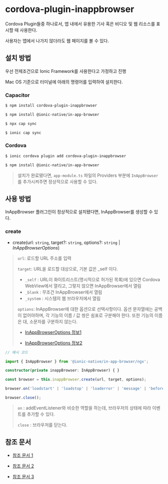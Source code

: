 # cordova-plugin-inappbrowser

Cordova Plugin들중 하나로서, 앱 내에서 유용한 기사 혹은 비디오 및 웹 리소스를 표시할 때 사용한다.

사용자는 앱에서 나가지 않더라도 웹 페이지를 볼 수 있다.



## 설치 방법

우선 전제조건으로 Ionic Framework를 사용한다고 가정하고 진행

Mac OS 기준으로 터미널에 아래의 명령어를 입력하여 설치한다.



### Capacitor

```bash
$ npm install cordova-plugin-inappbrowser

$ npm install @ionic-native/in-app-browser

$ npx cap sync

$ ionic cap sync
```



### Cordova

```bash
$ ionic cordova plugin add cordova-plugin-inappbrowser

$ npm install @ionic-native/in-app-browser
```



> 설치가 완료됐다면, `app-module.ts` 파일의 Providers 부분에 `InAppBrowser` 를 추가시켜주면 정상적으로 사용할 수 있다.



## 사용 방법

InAppBrowser 플러그인이 정상적으로 설치됐다면, InAppBrowser를 생성할 수 있다.



### create

- create(url: `string`, target?: `string`, options?: `string` | *InAppBrowserOptions*)

> `url`: 로드할 URL 주소를 입력
>
> `target`: URL을 로드할 대상으로, 기본 값은 _self 이다.
>
> - `_self` : URL이 화이트리스트(명시적으로 허가된 목록)에 있으면 Cordova WebView에서 열리고, 그렇지 않으면 InAppBrowser에서 열림
> - `_blank` : 무조건 InAppBrowser에서 열림
> - `_system` : 시스템의 웹 브라우저에서 열림 
>
> `options`: InAppBrowser에 대한 옵션으로 선택사항이다. 옵션 문자열에는 공백이 없어야하며, 각 기능의 이름 / 값 쌍은 쉼표로 구분해야 한다. 또한 기능의 이름은 대, 소문자를 구분하지 않는다.
>
> - [InAppBrowserOptions 정보1](https://ionic.io/docs/premier-plugins/inappbrowser#inappbrowseroptions)
>
> - [InAppBrowserOptions 정보2](https://cordova.apache.org/docs/en/10.x/reference/cordova-plugin-inappbrowser/#preferences)



``` typescript
// 예시 코드

import { InAppBrowser } from '@ionic-native/in-app-browser/ngx';

constructor(private inappBrowser: InAppBrowser) { }

const browser = this.inappBrowser.create(url, target, options);

browser.on('loadstart' | 'loadstop' | 'loaderror' | 'message' | 'beforeload' | 'exit');

browser.close();
```

> `on` : addEventListener와 비슷한 역할을 하는데, 브라우저의 상태에 따라 이벤트를 추가할 수 있다.
>
> `close` : 브라우저를 닫는다.



## 참조 문서

- [참조 문서 1](https://github.com/apache/cordova-plugin-inappbrowser/#cordova-plugin-inappbrowser)

- [참조 문서 2](https://cordova.apache.org/docs/ko/3.1.0/cordova/inappbrowser/inappbrowser.html)

- [참조 문서 3](https://ionicframework.com/docs/native/in-app-browser)


